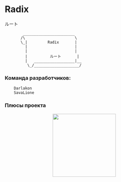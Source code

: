 # Radix
ルート

            _______________________
           /\                      \
           \_|         Radix       |
             |                     |
             |                     |
			 |          ルート       |
             |   __________________|__
              \_/____________________/

### Команда разработчиков:

		Darlakon
		SavaLione

### Плюсы проекта

			


<p align="center">
  <img width="200" height="200" src="">
</p>